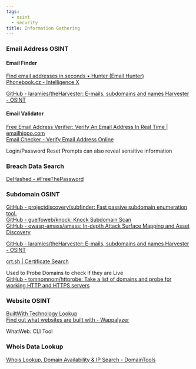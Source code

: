 ```yaml
---
tags:
  - osint
  - security
title: Information Gathering
---
```


### Email Address OSINT

#### Email Finder

[Find email addresses in seconds • Hunter (Email Hunter)](https://hunter.io/)  
[Phonebook.cz - Intelligence X](https://phonebook.cz/)

[GitHub - laramies/theHarvester: E-mails, subdomains and names Harvester - OSINT](https://github.com/laramies/theHarvester)

#### Email Validator

[Free Email Address Verifier: Verify An Email Address In Real Time | emailhippo.com](https://tools.emailhippo.com/)  
[Email Checker - Verify Email Address Online](https://email-checker.net/)

Login/Password Reset Prompts can also reveal sensitive information

### Breach Data Search

[DeHashed - \#FreeThePassword](https://www.dehashed.com/)

### Subdomain OSINT

[GitHub - projectdiscovery/subfinder: Fast passive subdomain enumeration tool.](https://github.com/projectdiscovery/subfinder)  
[GitHub - guelfoweb/knock: Knock Subdomain Scan](https://github.com/guelfoweb/knock)  
[GitHub - owasp-amass/amass: In-depth Attack Surface Mapping and Asset Discovery](https://github.com/owasp-amass/amass)

[GitHub - laramies/theHarvester: E-mails, subdomains and names Harvester - OSINT](https://github.com/laramies/theHarvester)

[crt.sh | Certificate Search](https://crt.sh/)  

Used to Probe Domains to check if they are Live  
[GitHub - tomnomnom/httprobe: Take a list of domains and probe for working HTTP and HTTPS servers](https://github.com/tomnomnom/httprobe)

### Website OSINT

[BuiltWith Technology Lookup](https://builtwith.com/)  
[Find out what websites are built with - Wappalyzer](https://www.wappalyzer.com/)

WhatWeb: CLI Tool

### Whois Data Lookup

[Whois Lookup, Domain Availability &amp; IP Search - DomainTools](https://whois.domaintools.com/)